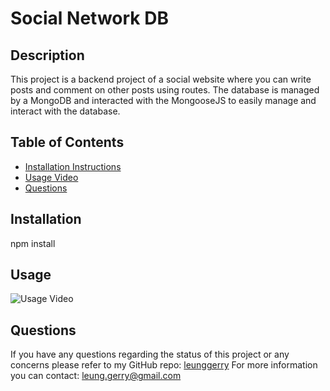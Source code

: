 # Social Network DB
  
## Description
This project is a backend project of a social website where you can write posts and comment on other posts using routes. The database is managed by a MongoDB and interacted with the MongooseJS to easily manage and interact with the database. 
## Table of Contents
- [Installation Instructions](#installation)
- [Usage Video](#usage)
- [Questions](#questions)

## Installation
npm install

## Usage
![Usage Video](https://drive.google.com/file/d/1mOtjciNgeP7wjuV2rf-W0LkUHjhKog6-/view?usp=sharing)
## Questions
If you have any questions regarding the status of this project or any concerns please refer to my GitHub repo:
[leunggerry](https://github.com/leunggerry)
For more information you can contact:
[leung.gerry@gmail.com](mailto:leung.gerry@gmail.com)


